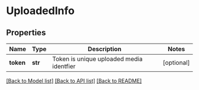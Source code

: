 # UploadedInfo

## Properties
Name | Type | Description | Notes
------------ | ------------- | ------------- | -------------
**token** | **str** | Token is unique uploaded media identfier | [optional] 

[[Back to Model list]](../README.md#documentation-for-models) [[Back to API list]](../README.md#documentation-for-api-endpoints) [[Back to README]](../README.md)

